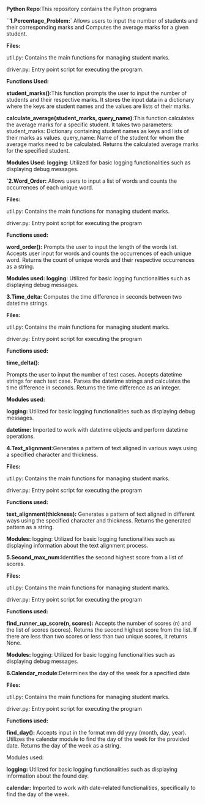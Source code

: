 **Python Repo**:This repository contains the Python programs

``**1.Percentage_Problem:**`
Allows users to input the number of students and their corresponding marks and Computes the average marks for a given student.

**Files:**

util.py: Contains the main functions for managing student marks.

driver.py: Entry point script for executing the program.

**Functions Used:**

**student_marks()**:This function prompts the user to input the number of students and their respective marks.
It stores the input data in a dictionary where the keys are student names and the values are lists of their marks.

**calculate_average(student_marks, query_name)**:This function calculates the average marks for a specific student.
It takes two parameters:
student_marks: Dictionary containing student names as keys and lists of their marks as values.
query_name: Name of the student for whom the average marks need to be calculated.
Returns the calculated average marks for the specified student.

**Modules Used:**
**logging**: Utilized for basic logging functionalities such as displaying debug messages.

**`2.Word_Order:**
Allows users to input a list of words and counts the occurrences of each unique word.

**Files:**

util.py: Contains the main functions for managing student marks.

driver.py: Entry point script for executing the program

**Functions used:**

**word_order():**
Prompts the user to input the length of the words list.
Accepts user input for words and counts the occurrences of each unique word.
Returns the count of unique words and their respective occurrences as a string.

**Modules used:**
**logging:** Utilized for basic logging functionalities such as displaying debug messages.

**3.Time_delta:**
 Computes the time difference in seconds between two datetime strings.

**Files:**

util.py: Contains the main functions for managing student marks.

driver.py: Entry point script for executing the program

**Functions used:**

**time_delta():**

Prompts the user to input the number of test cases.
Accepts datetime strings for each test case.
Parses the datetime strings and calculates the time difference in seconds.
Returns the time difference as an integer.

**Modules used:**

**logging:** Utilized for basic logging functionalities such as displaying debug messages.

**datetime:** Imported to work with datetime objects and perform datetime operations.

**4.Text_alignment**:Generates a pattern of text aligned in various ways using a specified character and thickness.

**Files:**

util.py: Contains the main functions for managing student marks.

driver.py: Entry point script for executing the program

**Functions used:**

**text_alignment(thickness):**
Generates a pattern of text aligned in different ways using the specified character and thickness.
Returns the generated pattern as a string.

**Modules:**
logging: Utilized for basic logging functionalities such as displaying information about the text alignment process.

**5.Second_max_num**:Identifies the second highest score from a list of scores.

**Files:**

util.py: Contains the main functions for managing student marks.

driver.py: Entry point script for executing the program

**Functions used:**

**find_runner_up_score(n, scores):**
Accepts the number of scores (n) and the list of scores (scores).
Returns the second highest score from the list.
If there are less than two scores or less than two unique scores, it returns None.

**Modules:**
logging: Utilized for basic logging functionalities such as displaying debug messages.

**6.Calendar_module**:Determines the day of the week for a specified date

**Files:**

util.py: Contains the main functions for managing student marks.

driver.py: Entry point script for executing the program

**Functions used:**

**find_day():**
Accepts input in the format mm dd yyyy (month, day, year).
Utilizes the calendar module to find the day of the week for the provided date.
Returns the day of the week as a string.

Modules used:

**logging:** Utilized for basic logging functionalities such as displaying information about the found day.

**calendar:** Imported to work with date-related functionalities, specifically to find the day of the week.